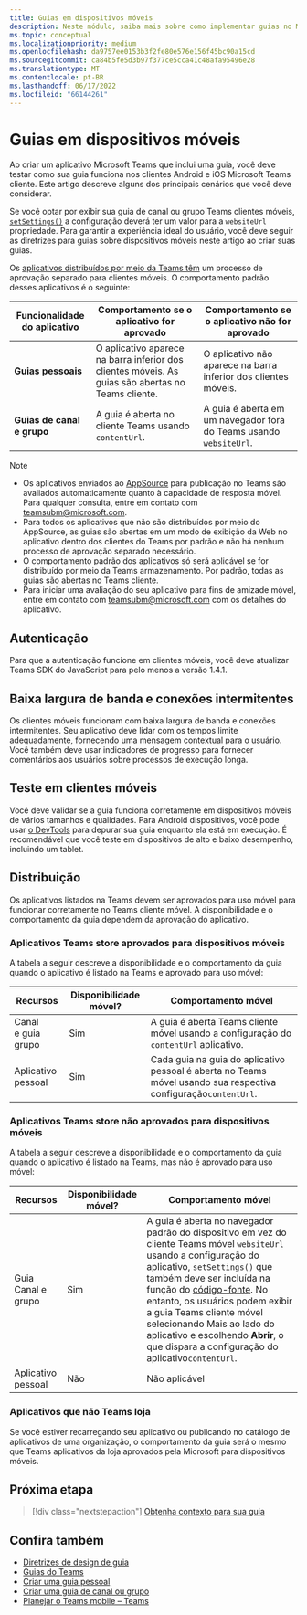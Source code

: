 ```yaml
---
title: Guias em dispositivos móveis
description: Neste módulo, saiba mais sobre como implementar guias no Microsoft Teams mobile, sua autenticação, conexão de baixa largura de banda, testes em clientes móveis, distribuição e muito mais.
ms.topic: conceptual
ms.localizationpriority: medium
ms.openlocfilehash: da9757ee0153b3f2fe80e576e156f45bc90a15cd
ms.sourcegitcommit: ca84b5fe5d3b97f377ce5cca41c48afa95496e28
ms.translationtype: MT
ms.contentlocale: pt-BR
ms.lasthandoff: 06/17/2022
ms.locfileid: "66144261"
---
```

# <a name="tabs-on-mobile"></a>Guias em dispositivos móveis

Ao criar um aplicativo Microsoft Teams que inclui uma guia, você deve testar como sua guia funciona nos clientes Android e iOS Microsoft Teams cliente. Este artigo descreve alguns dos principais cenários que você deve considerar.

Se você optar por exibir sua guia de canal ou grupo Teams clientes móveis, [`setSettings()`](/javascript/api/@microsoft/teams-js/microsoftteams.settings?view=msteams-client-js-latest#@microsoft-teams-js-microsoftteams-settings-setsettings&preserve-view=true) a configuração deverá ter um valor para a `websiteUrl` propriedade. Para garantir a experiência ideal do usuário, você deve seguir as diretrizes para guias sobre dispositivos móveis neste artigo ao criar suas guias.

Os [aplicativos distribuídos por meio da Teams têm](~/concepts/deploy-and-publish/appsource/publish.md) um processo de aprovação separado para clientes móveis. O comportamento padrão desses aplicativos é o seguinte:

| **Funcionalidade do aplicativo** | **Comportamento se o aplicativo for aprovado** | **Comportamento se o aplicativo não for aprovado** |
| --- | --- | --- |
| **Guias pessoais** | O aplicativo aparece na barra inferior dos clientes móveis. As guias são abertas no Teams cliente. | O aplicativo não aparece na barra inferior dos clientes móveis. |
| **Guias de canal e grupo** | A guia é aberta no cliente Teams usando `contentUrl`. | A guia é aberta em um navegador fora do Teams usando `websiteUrl`. |

> [!NOTE]
>
> * Os aplicativos enviados ao [AppSource](https://appsource.microsoft.com) para publicação no Teams são avaliados automaticamente quanto à capacidade de resposta móvel. Para qualquer consulta, entre em contato com teamsubm@microsoft.com.
> * Para todos os aplicativos que não são distribuídos por meio do AppSource, as guias são abertas em um modo de exibição da Web no aplicativo dentro dos clientes do Teams por padrão e não há nenhum processo de aprovação separado necessário.
> * O comportamento padrão dos aplicativos só será aplicável se for distribuído por meio da Teams armazenamento. Por padrão, todas as guias são abertas no Teams cliente.
> * Para iniciar uma avaliação do seu aplicativo para fins de amizade móvel, entre em contato com teamsubm@microsoft.com com os detalhes do aplicativo.

## <a name="authentication"></a>Autenticação

Para que a autenticação funcione em clientes móveis, você deve atualizar Teams SDK do JavaScript para pelo menos a versão 1.4.1.

## <a name="low-bandwidth-and-intermittent-connections"></a>Baixa largura de banda e conexões intermitentes

Os clientes móveis funcionam com baixa largura de banda e conexões intermitentes. Seu aplicativo deve lidar com os tempos limite adequadamente, fornecendo uma mensagem contextual para o usuário. Você também deve usar indicadores de progresso para fornecer comentários aos usuários sobre processos de execução longa.

## <a name="testing-on-mobile-clients"></a>Teste em clientes móveis

Você deve validar se a guia funciona corretamente em dispositivos móveis de vários tamanhos e qualidades. Para Android dispositivos, você pode usar [o DevTools](~/tabs/how-to/developer-tools.md) para depurar sua guia enquanto ela está em execução. É recomendável que você teste em dispositivos de alto e baixo desempenho, incluindo um tablet.

## <a name="distribution"></a>Distribuição

Os aplicativos listados na Teams devem ser aprovados para uso móvel para funcionar corretamente no Teams cliente móvel. A disponibilidade e o comportamento da guia dependem da aprovação do aplicativo.

### <a name="apps-on-teams-store-approved-for-mobile"></a>Aplicativos Teams store aprovados para dispositivos móveis

A tabela a seguir descreve a disponibilidade e o comportamento da guia quando o aplicativo é listado na Teams e aprovado para uso móvel:

|Recursos   |Disponibilidade móvel?   |Comportamento móvel|
|----------|-----------|------------|
|Canal <br /> e guia grupo|Sim|A guia é aberta Teams cliente móvel usando a configuração do `contentUrl` aplicativo.|
|Aplicativo pessoal|Sim|Cada guia na guia do aplicativo pessoal é aberta no Teams móvel usando sua respectiva configuração`contentUrl`.|

### <a name="apps-on-teams-store-not-approved-for-mobile"></a>Aplicativos Teams store não aprovados para dispositivos móveis

A tabela a seguir descreve a disponibilidade e o comportamento da guia quando o aplicativo é listado na Teams, mas não é aprovado para uso móvel:

| Recursos | Disponibilidade móvel? | Comportamento móvel |
|----------|-----------|------------|
|Guia Canal e grupo|Sim|A guia é aberta no navegador padrão do dispositivo em vez do cliente Teams móvel `websiteUrl` usando a configuração do aplicativo, `setSettings()` que também deve ser incluída na função do [código-fonte](/microsoftteams/platform/tabs/how-to/using-teams-client-sdk#settings-namespace). No entanto, os usuários podem exibir a guia Teams cliente móvel selecionando Mais ao  lado do aplicativo e escolhendo **Abrir**, o que dispara a configuração do aplicativo`contentUrl`.|
|Aplicativo pessoal|Não|Não aplicável|

### <a name="apps-not-on-teams-store"></a>Aplicativos que não Teams loja

Se você estiver recarregando seu aplicativo ou publicando no catálogo de aplicativos de uma organização, o comportamento da guia será o mesmo que Teams aplicativos da loja aprovados pela Microsoft para dispositivos móveis.

## <a name="next-step"></a>Próxima etapa

> [!div class="nextstepaction"]
> [Obtenha contexto para sua guia](~/tabs/how-to/access-teams-context.md)

## <a name="see-also"></a>Confira também

* [Diretrizes de design de guia](~/tabs/design/tabs.md)
* [Guias do Teams](~/tabs/what-are-tabs.md)
* [Criar uma guia pessoal](~/tabs/how-to/create-personal-tab.md)
* [Criar uma guia de canal ou grupo](~/tabs/how-to/create-channel-group-tab.md)
* [Planejar o Teams mobile – Teams](~/concepts/design/plan-responsive-tabs-for-teams-mobile.md)
